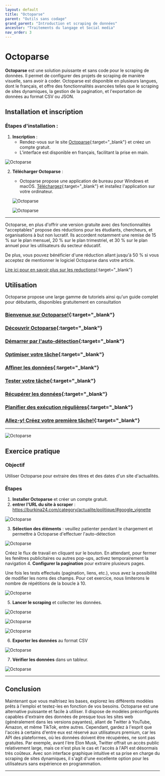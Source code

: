 ```yaml
---
layout: default
title: "Octoparse"
parent: "Outils sans codage"
grand_parent: "Introduction et scraping de données"
ancestor: "Traitements du langage et Social media"
nav_order: 3
---
```


# Octoparse 

**Octoparse** est une solution puissante et sans code pour le scraping de données. Il permet de configurer des projets de scraping de manière visuelle, sans avoir à coder. Octoparse est disponible en plusieurs langues, dont le français, et offre des fonctionnalités avancées telles que le scraping de sites dynamiques, la gestion de la pagination, et l'exportation de données au format CSV ou JSON.

## Installation et inscription

### Étapes d'installation :

1. **Inscription** :
   - Rendez-vous sur le site [Octoparse](https://www.octoparse.fr){:target="_blank"} et créez un compte gratuit.
   - L'interface est disponible en français, facilitant la prise en main.

![Octoparse](../../assets/images/workshop/octoparse1.png) 

2. **Télécharger Octoparse** :
   - Octoparse propose une application de bureau pour Windows et macOS. [Téléchargez](https://www.octoparse.fr/download){:target="_blank"} et installez l'application sur votre ordinateur.

   ![Octoparse](../../assets/images/workshop/octoparse2.png) 

   ![Octoparse](../../assets/images/workshop/octoparse3.png)
---

Octoparse, en plus d'offrir une version gratuite avec des fonctionnalités "acceptables" propose des réductions pour les étudiants, chercheurs, et organisations à but non lucratif. Ils accordent notamment une remise de 15 % sur le plan mensuel, 20 % sur le plan trimestriel, et 30 % sur le plan annuel pour les utilisateurs du secteur éducatif.

De plus, vous pouvez bénéficier d'une réduction allant jusqu'à 50 % si vous acceptez de mentionner le logiciel Octoparse dans votre article.

[Lire ici pour en savoir plus sur les reductions](https://helpcenter.octoparse.com/fr/articles/6471124-demandez-une-reduction-pour-l-education-l-exposition-ou-les-organisations-a-but-non-lucratif){:target="_blank"}

## Utilisation 

Octoparse propose une large gamme de tutoriels ainsi qu'un guide complet pour débutants, disponibles gratuitement en consultation 

### [Bienvenue sur Octoparse!](https://helpcenter.octoparse.com/fr/articles/6470918-bienvenue-sur-octoparse){:target="_blank"}

### [Découvrir Octoparse](https://helpcenter.octoparse.com/fr/articles/6470919-lecon-0-decouvrir-octoparse){:target="_blank"}

### [Démarrer par l'auto-détection](https://helpcenter.octoparse.com/fr/articles/6470921-lecon-1-demarrer-par-l-auto-detection){:target="_blank"}

### [Optimiser votre tâche](https://helpcenter.octoparse.com/fr/articles/6470922-lecon-2-optimiser-votre-tache){:target="_blank"}

### [Affiner les données](https://helpcenter.octoparse.com/fr/articles/6470923-lecon-3-affiner-les-donnees){:target="_blank"}

### [Tester votre tâche](https://helpcenter.octoparse.com/fr/articles/6470924-lecon-4-tester-votre-tache){:target="_blank"}

### [Récupérer les données](https://helpcenter.octoparse.com/fr/articles/6470925-lecon-5-recuperer-les-donnees){:target="_blank"}

### [Planifier des exécution régulières](https://helpcenter.octoparse.com/fr/articles/6470926-lecon-6-planifier-des-execution-regulieres){:target="_blank"}

### [Allez-y! Créez votre première tâche!](https://helpcenter.octoparse.com/fr/articles/6470927-lecon-7-allez-y-creez-votre-premiere-tache){:target="_blank"}

---

 ![Octoparse](../../assets/images/workshop/octoparse4.png)

## Exercice pratique

### Objectif

Utiliser Octoparse pour extraire des titres et des dates d'un site d'actualités.

### Étapes

1. **Installer Octoparse** et créer un compte gratuit.
2. **entrer l'URL du site à scraper** : https://burkina24.com/category/actualite/politique/#google_vignette 

 ![Octoparse](../../assets/images/workshop/octoparse5.png)

3. **Sélection des éléments** : veuillez patienter pendant le chargement et permettre à Octoparse d'effectuer l'auto-détection 

 ![Octoparse](../../assets/images/workshop/octoparse6.png)

 Créez le flux de travail en cliquant sur le bouton. En attendant, pour fermer les fenêtres publicitaires ou autres pop-ups, activez temporairement la navigation
4. **Configurer la pagination** pour extraire plusieurs pages.

Une fois les tests effectués (pagination, liens, etc.), vous avez la possibilité de modifier les noms des champs. Pour cet exercice, nous limiterons le nombre de répétitions de la boucle à 10.

![Octoparse](../../assets/images/workshop/octoparse7.png)

5. **Lancer le scraping** et collecter les données.

![Octoparse](../../assets/images/workshop/octoparse8.png)

![Octoparse](../../assets/images/workshop/octoparse9.png)

![Octoparse](../../assets/images/workshop/octoparse10.png)

6. **Exporter les données** au format CSV

![Octoparse](../../assets/images/workshop/octoparse11.png)

7. **Vérifier les données** dans un tableur.

![Octoparse](../../assets/images/workshop/octoparse12.png)

---

## Conclusion
Maintenant que vous maîtrisez les bases, explorez les différents modèles prêts à l'emploi et testez-les en fonction de vos besoins. 
Octoparse est une alternative puissante et facile à utiliser. Il dispose de modèles préconfigurés capables d'extraire des données de presque tous les sites web (généralement dans les versions payantes), allant de Twitter à YouTube, Amazon, et même TikTok, entre autres. Cependant, gardez à l'esprit que l'accès à certains d'entre eux est réservé aux utilisateurs premium, car les API des plateformes, où les données doivent être récupérées, ne sont pas gratuites. Par exemple, avant l'ère Elon Musk, Twitter offrait un accès public relativement large, mais ce n'est plus le cas et l'accès à l'API est désormais très coûteux. Avec son interface graphique intuitive et sa prise en charge du scraping de sites dynamiques, il s'agit d'une excellente option pour les utilisateurs sans expérience en programmation.

---